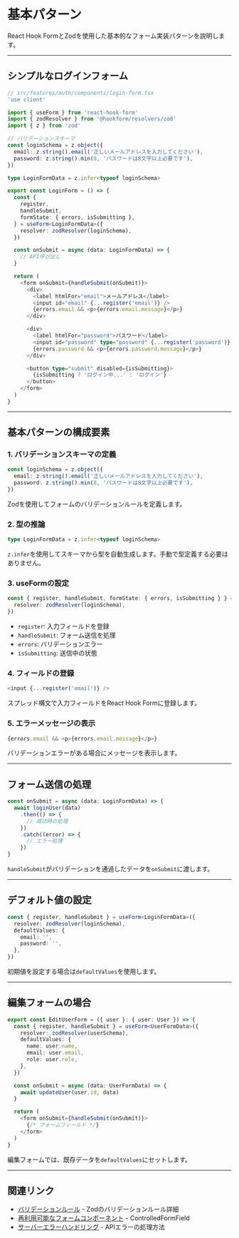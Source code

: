 # 基本パターン

React Hook FormとZodを使用した基本的なフォーム実装パターンを説明します。

---

## シンプルなログインフォーム

```typescript
// src/features/auth/components/login-form.tsx
'use client'

import { useForm } from 'react-hook-form'
import { zodResolver } from '@hookform/resolvers/zod'
import { z } from 'zod'

// バリデーションスキーマ
const loginSchema = z.object({
  email: z.string().email('正しいメールアドレスを入力してください'),
  password: z.string().min(8, 'パスワードは8文字以上必要です'),
})

type LoginFormData = z.infer<typeof loginSchema>

export const LoginForm = () => {
  const {
    register,
    handleSubmit,
    formState: { errors, isSubmitting },
  } = useForm<LoginFormData>({
    resolver: zodResolver(loginSchema),
  })

  const onSubmit = async (data: LoginFormData) => {
    // API呼び出し
  }

  return (
    <form onSubmit={handleSubmit(onSubmit)}>
      <div>
        <label htmlFor="email">メールアドレス</label>
        <input id="email" {...register('email')} />
        {errors.email && <p>{errors.email.message}</p>}
      </div>

      <div>
        <label htmlFor="password">パスワード</label>
        <input id="password" type="password" {...register('password')} />
        {errors.password && <p>{errors.password.message}</p>}
      </div>

      <button type="submit" disabled={isSubmitting}>
        {isSubmitting ? 'ログイン中...' : 'ログイン'}
      </button>
    </form>
  )
}
```

---

## 基本パターンの構成要素

### 1. バリデーションスキーマの定義

```typescript
const loginSchema = z.object({
  email: z.string().email('正しいメールアドレスを入力してください'),
  password: z.string().min(8, 'パスワードは8文字以上必要です'),
})
```

Zodを使用してフォームのバリデーションルールを定義します。

### 2. 型の推論

```typescript
type LoginFormData = z.infer<typeof loginSchema>
```

`z.infer`を使用してスキーマから型を自動生成します。手動で型定義する必要はありません。

### 3. useFormの設定

```typescript
const { register, handleSubmit, formState: { errors, isSubmitting } } = useForm<LoginFormData>({
  resolver: zodResolver(loginSchema),
})
```

- `register`: 入力フィールドを登録
- `handleSubmit`: フォーム送信を処理
- `errors`: バリデーションエラー
- `isSubmitting`: 送信中の状態

### 4. フィールドの登録

```typescript
<input {...register('email')} />
```

スプレッド構文で入力フィールドをReact Hook Formに登録します。

### 5. エラーメッセージの表示

```typescript
{errors.email && <p>{errors.email.message}</p>}
```

バリデーションエラーがある場合にメッセージを表示します。

---

## フォーム送信の処理

```typescript
const onSubmit = async (data: LoginFormData) => {
  await loginUser(data)
    .then(() => {
      // 成功時の処理
    })
    .catch((error) => {
      // エラー処理
    })
}
```

`handleSubmit`がバリデーションを通過したデータを`onSubmit`に渡します。

---

## デフォルト値の設定

```typescript
const { register, handleSubmit } = useForm<LoginFormData>({
  resolver: zodResolver(loginSchema),
  defaultValues: {
    email: '',
    password: '',
  },
})
```

初期値を設定する場合は`defaultValues`を使用します。

---

## 編集フォームの場合

```typescript
export const EditUserForm = ({ user }: { user: User }) => {
  const { register, handleSubmit } = useForm<UserFormData>({
    resolver: zodResolver(userSchema),
    defaultValues: {
      name: user.name,
      email: user.email,
      role: user.role,
    },
  })

  const onSubmit = async (data: UserFormData) => {
    await updateUser(user.id, data)
  }

  return (
    <form onSubmit={handleSubmit(onSubmit)}>
      {/* フォームフィールド */}
    </form>
  )
}
```

編集フォームでは、既存データを`defaultValues`にセットします。

---

## 関連リンク

- [バリデーションルール](./02-validation-rules.md) - Zodのバリデーションルール詳細
- [再利用可能なフォームコンポーネント](./04-reusable-components.md) - ControlledFormField
- [サーバーエラーハンドリング](./07-server-errors.md) - APIエラーの処理方法
